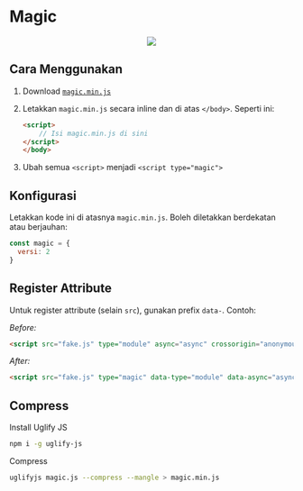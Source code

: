# Magic

<p align="center">
<img src="https://i.postimg.cc/C5mymjjF/cd37629be2697c4c497ff3c8bcd560af.jpg">
</p>

## Cara Menggunakan

1. Download [`magic.min.js`](https://raw.githubusercontent.com/mzaini30/magic/master/magic.min.js)
2. Letakkan `magic.min.js` secara inline dan di atas `</body>`. Seperti ini:

	```html
	<script>
		// Isi magic.min.js di sini
	</script>
	</body>
	```
	
3. Ubah semua `<script>` menjadi `<script type="magic">`

## Konfigurasi

Letakkan kode ini di atasnya `magic.min.js`. Boleh diletakkan berdekatan atau berjauhan:

```javascript
const magic = {
  versi: 2
}
```

## Register Attribute

Untuk register attribute (selain `src`), gunakan prefix `data-`. Contoh:

_Before:_

```html
<script src="fake.js" type="module" async="async" crossorigin="anonymous">
```

_After:_

```html
<script src="fake.js" type="magic" data-type="module" data-async="async" data-crossorigin="anonymous">
```

## Compress

Install Uglify JS

```bash
npm i -g uglify-js
```

Compress

```bash
uglifyjs magic.js --compress --mangle > magic.min.js
```
